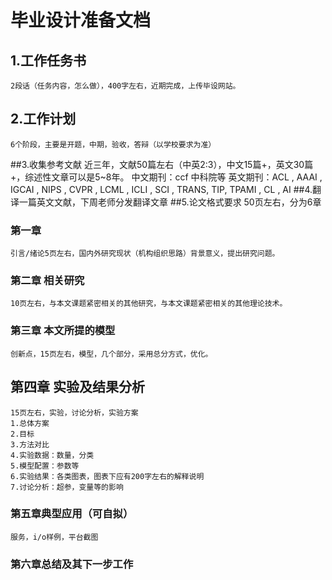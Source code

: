 # 毕业设计准备文档
## 1.工作任务书
    2段话（任务内容，怎么做），400字左右，近期完成，上传毕设网站。
## 2.工作计划
    6个阶段，主要是开题，中期，验收，答辩（以学校要求为准）
##3.收集参考文献
    近三年，文献50篇左右（中英2:3），中文15篇+，英文30篇+，综述性文章可以是5~8年。
    中文期刊：ccf  中科院等
    英文期刊：ACL , AAAI , IGCAI , NIPS , CVPR , LCML , ICLI , SCI , TRANS, TIP,
    TPAMI , CL , AI
##4.翻译一篇英文文献，下周老师分发翻译文章
##5.论文格式要求
    50页左右，分为6章
### 第一章 
    引言/绪论5页左右，国内外研究现状（机构组织思路）背景意义，提出研究问题。
### 第二章 相关研究 
    10页左右，与本文课题紧密相关的其他研究，与本文课题紧密相关的其他理论技术。
### 第三章 本文所提的模型
    创新点，15页左右，模型，几个部分，采用总分方式，优化。
## 第四章 实验及结果分析
    15页左右，实验，讨论分析，实验方案
    1.总体方案
    2.目标
    3.方法对比
    4.实验数据：数量，分类
    5.模型配置：参数等
    6.实验结果：各类图表，图表下应有200字左右的解释说明
    7.讨论分析：超参，变量等的影响
### 第五章典型应用（可自拟）
    服务，i/o样例，平台截图
### 第六章总结及其下一步工作